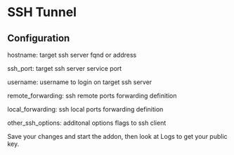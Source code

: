 # SSH Tunnel


## Configuration

hostname: target ssh server fqnd or address

ssh_port: target ssh server service port

username: username to login on target ssh server

remote_forwarding: ssh remote ports forwarding definition

local_forwarding: ssh local ports forwarding definition

other_ssh_options: additonal options flags to ssh client



Save your changes and start the addon, then look at Logs to get your public key.
